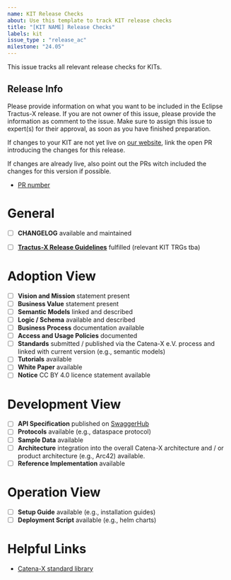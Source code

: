 ```yaml
---
name: KIT Release Checks
about: Use this template to track KIT release checks
title: "[KIT NAME] Release Checks"
labels: kit
issue_type : "release_ac"
milestone: "24.05"
---
```


This issue tracks all relevant release checks for KITs.

## Release Info

Please provide information on what you want to be included in the Eclipse Tractus-X release.
If you are not owner of this issue, please provide the information as comment to the issue.
Make sure to assign this issue to expert(s) for their approval, as soon as you have finished preparation.

If changes to your KIT are not yet live on [our website](https://eclipse-tractusx.github.io/developer), link the open PR introducing the changes for this release.

If changes are already live, also point out the PRs witch included the changes for this version if possible.

- [PR number](pr-url)

# General

- [ ] **CHANGELOG** available and maintained
- [ ] [**Tractus-X Release Guidelines**](https://eclipse-tractusx.github.io/docs/release) fulfilled (relevant KIT TRGs tba)


# Adoption View

- [ ] **Vision and Mission** statement present
- [ ] **Business Value** statement present
- [ ] **Semantic Models** linked and described
- [ ] **Logic / Schema** available and described
- [ ] **Business Process** documentation available
- [ ] **Access and Usage Policies** documented
- [ ] **Standards** submitted / published via the Catena-X e.V. process and linked with current version (e.g., semantic models)
- [ ] **Tutorials** available
- [ ] **White Paper** available
- [ ] **Notice** CC BY 4.0 licence statement available

# Development View

- [ ] **API Specification** published on [SwaggerHub](https://app.swaggerhub.com/search?owner=eclipse-tractusx-bot)
- [ ] **Protocols** available (e.g., dataspace protocol)
- [ ] **Sample Data** available
- [ ] **Architecture** integration into the overall Catena-X architecture and / or product architecture (e.g., Arc42) available.
- [ ] **Reference Implementation** available

# Operation View

- [ ] **Setup Guide** available (e.g., installation guides)
- [ ] **Deployment Script** available (e.g., helm charts)

# Helpful Links

- [Catena-X standard library](https://catena-x.net/en/standard-library)